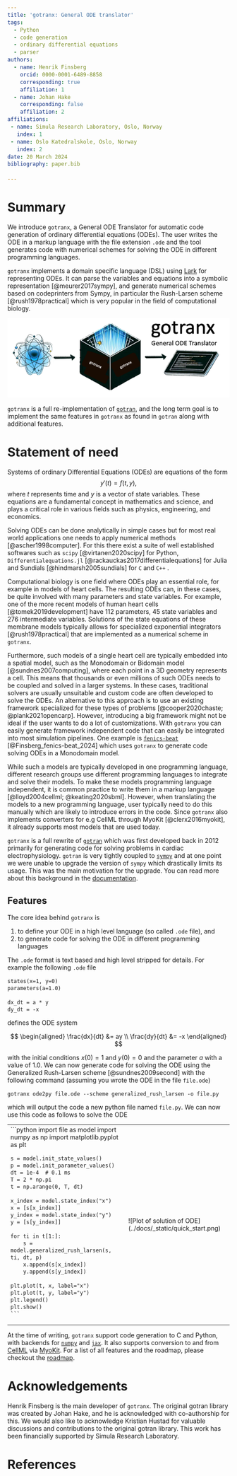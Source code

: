 ```yaml
---
title: 'gotranx: General ODE translator'
tags:
  - Python
  - code generation
  - ordinary differential equations
  - parser
authors:
  - name: Henrik Finsberg
    orcid: 0000-0001-6489-8858
    corresponding: true
    affiliation: 1
  - name: Johan Hake
    corresponding: false
    affiliation: 2
affiliations:
 - name: Simula Research Laboratory, Oslo, Norway
   index: 1
 - name: Oslo Katedralskole, Oslo, Norway
   index: 2
date: 20 March 2024
bibliography: paper.bib

---
```


# Summary

We introduce `gotranx`, a General ODE Translator for automatic code generation of ordinary differential equations (ODEs). The user writes the ODE in a markup language with the file extension `.ode` and the tool generates code with numerical schemes for solving the ODE in different programming languages.

`gotranx` implements a domain specific language (DSL) using [Lark](https://github.com/lark-parser/lark) for representing ODEs. It can parse the variables and equations into a symbolic representation [@meurer2017sympy], and generate numerical schemes based on codeprinters from Sympy, in particular the Rush-Larsen scheme [@rush1978practical] which is very popular in the field of computational biology.

![Logo of the software that illustrates that you taka a dynamical system (i.e an ODE) and uses `gotranx` (i.e a black box) to turn the ODE into computer code](../docs/_static/logo.png)


`gotranx` is a full re-implementation of [`gotran`](https://github.com/ComputationalPhysiology/gotran), and the long term goal is to implement the same features in `gotranx` as found in `gotran` along with additional features.

# Statement of need

Systems of ordinary Differential Equations (ODEs) are equations of the form
$$
y'(t) = f(t, y),
$$
where $t$ represents time and $y$ is a vector of state variables. These equations are a fundamental concept in mathematics and science, and plays a critical role in various fields such as physics, engineering, and economics.

Solving ODEs can be done analytically in simple cases but for most real world applications one needs to apply numerical methods [@ascher1998computer]. For this there exist a suite of well established softwares such as `scipy` [@virtanen2020scipy] for Python, `Differentialequations.jl` [@rackauckas2017differentialequations] for Julia and Sundials [@hindmarsh2005sundials] for `C` and `C++` .

Computational biology is one field where ODEs play an essential role, for example in models of heart cells. The resulting ODEs can, in these cases, be quite involved with many parameters and state variables. For example, one of the more recent models of human heart cells [@tomek2019development] have 112 parameters, 45 state variables and 276 intermediate variables. Solutions of the state equations of these membrane models typically allows for specialized exponential integrators [@rush1978practical] that are implemented as a numerical scheme in `gotranx`.

Furthermore, such models of a single heart cell are typically embedded into a spatial model, such as the Monodomain or Bidomain model [@sundnes2007computing], where each point in a 3D geometry represents a cell. This means that thousands or even millions of such ODEs needs to be coupled and solved in a larger systems. In these cases, traditional solvers are usually unsuitable and custom code are often developed to solve the ODEs. An alternative to this approach is to use an existing framework specialized for these types of problems [@cooper2020chaste; @plank2021opencarp]. However, introducing a big framework might not be ideal if the user wants to do a lot of customizations. With `gotranx` you can easily generate framework independent code that can easily be integrated into most simulation pipelines. One example is [`fenics-beat`](https://github.com/finsberg/fenics-beat) [@Finsberg_fenics-beat_2024] which uses `gotranx` to generate code solving ODEs in a Monodomain model.

While such a models are typically developed in one programming language, different research groups use different programming languages to integrate and solve their models. To make these models programming language independent, it is common practice to write them in a markup language [@lloyd2004cellml; @keating2020sbml]. However, when translating the models to a new programming language, user typically need to do this manually which are likely to introduce errors in the code. Since `gotranx` also implements converters for e.g CellML through MyoKit [@clerx2016myokit], it already supports most models that are used today.

`gotranx` is a full rewrite of [`gotran`](https://github.com/ComputationalPhysiology/gotran) which was first developed back in 2012 primarily for generating code for solving problems in cardiac electrophysiology. `gotran` is very tightly coupled to [`sympy`](https://www.sympy.org/en/index.html) and at one point we were unable to upgrade the version of `sympy` which drastically limits its usage. This was the main motivation for the upgrade. You can read more about this background in the [documentation](https://finsberg.github.io/gotranx/docs/history.html).

## Features
The core idea behind `gotranx` is

1. to define your ODE in a high level language (so called `.ode` file), and
2. to generate code for solving the ODE in different programming languages

The `.ode` format is text based and high level stripped for details. For example the following `.ode` file
```
states(x=1, y=0)
parameters(a=1.0)

dx_dt = a * y
dy_dt = -x
```
defines the ODE system

$$
\begin{aligned}
\frac{dx}{dt} &= ay \\
\frac{dy}{dt} &= -x
\end{aligned}
$$

with the initial conditions $x(0) = 1$ and $y(0) = 0$ and the parameter $a$ with a value of 1.0. We can now generate code for solving the ODE using the Generalized Rush-Larsen scheme [@sundnes2009second] with the following command (assuming you wrote the ODE in the file `file.ode`)
```
gotranx ode2py file.ode --scheme generalized_rush_larsen -o file.py
```
which will output the code a new python file named `file.py`. We can now use this code as follows to solve the ODE

<table>
  <tr>
    <td>
    ```python
    import file as model
    import numpy as np
    import matplotlib.pyplot as plt

    s = model.init_state_values()
    p = model.init_parameter_values()
    dt = 1e-4  # 0.1 ms
    T = 2 * np.pi
    t = np.arange(0, T, dt)

    x_index = model.state_index("x")
    x = [s[x_index]]
    y_index = model.state_index("y")
    y = [s[y_index]]

    for ti in t[1:]:
        s = model.generalized_rush_larsen(s, ti, dt, p)
        x.append(s[x_index])
        y.append(s[y_index])

    plt.plot(t, x, label="x")
    plt.plot(t, y, label="y")
    plt.legend()
    plt.show()
    ```
  </td>
  <td>
    ![Plot of solution of ODE](../docs/_static/quick_start.png)
  </td>
</tr>
</table>


At the time of writing, `gotranx` support code generation to C and Python, with backends for [`numpy`](https://numpy.org) and [`jax`](https://jax.readthedocs.io/). It also supports conversion to and from [CellML](https://www.cellml.org) via [MyoKit](https://myokit.org). For a list of all features and the roadmap, please checkout the [roadmap](https://finsberg.github.io/gotranx/docs/roadmap.html).



# Acknowledgements
Henrik Finsberg is the main developer of `gotranx`. The original gotran library was created by Johan Hake, and he is acknowledged with co-authorship for this.
We would also like to acknowledge Kristian Hustad for valuable discussions and contributions to the original gotran library. This work has been financially supported by Simula Research Laboratory.

# References
